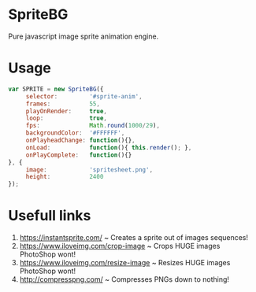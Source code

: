 # SpriteBG
Pure javascript image sprite animation engine.

# Usage
```javascript
var SPRITE = new SpriteBG({
     selector:         '#sprite-anim',
     frames:           55,
     playOnRender:     true,
     loop:             true,
     fps:              Math.round(1000/29),
     backgroundColor:  '#FFFFFF',
     onPlayheadChange: function(){},
     onLoad:           function(){ this.render(); },
     onPlayComplete:   function(){}
}, {
     image:            'spritesheet.png',
     height:           2400
});
```

# Usefull links
1. https://instantsprite.com/ ~ Creates a sprite out of images sequences!
2. https://www.iloveimg.com/crop-image ~ Crops HUGE images PhotoShop wont!
3. https://www.iloveimg.com/resize-image ~ Resizes HUGE images PhotoShop wont!
4. http://compresspng.com/ ~ Compresses PNGs down to nothing!
